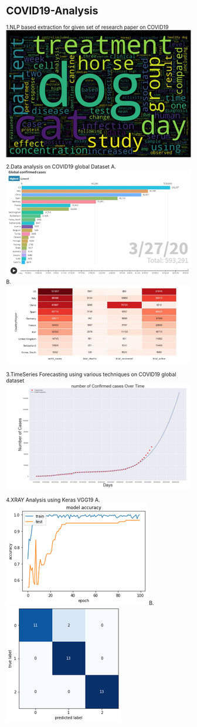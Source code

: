 # COVID19-Analysis

1.NLP based extraction for given set of research paper on COVID19
![NLP based extraction for given set of research paper on COVID19](https://github.com/Crispyjones7387/COVID19-Analysis/blob/master/word%20cloud.JPG)

2.Data analysis on COVID19 global Dataset
  A.
![Data analysis on COVID19 global Dataset](https://github.com/Crispyjones7387/COVID19-Analysis/blob/master/Data%20analytics/analysis1.JPG)
  B.
![Data analysis on COVID19 global Dataset](https://github.com/Crispyjones7387/COVID19-Analysis/blob/master/Data%20analytics/analysis2.JPG)


3.TimeSeries Forecasting using various techniques on COVID19 global dataset
![TimeSeries Forecasting on COVID19 global dataset](https://github.com/Crispyjones7387/COVID19-Analysis/blob/master/Time%20series%20forecasting/fit.JPG)


4.XRAY Analysis using Keras VGG19
  A.
![XRAY Analysis](https://github.com/Crispyjones7387/COVID19-Analysis/blob/master/XRAY%20Analysis%20using%20VGG19/Training%20Accuracy.png)
  B.
![XRAY Analysis](https://github.com/Crispyjones7387/COVID19-Analysis/blob/master/XRAY%20Analysis%20using%20VGG19/Training%20Loss.png)
